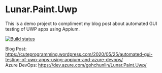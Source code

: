 # Lunar.Paint.Uwp
This is a demo project to compliment my blog post about automated GUI testing of UWP apps using Appium.

[![Build status](https://dev.azure.com/gohchunlin/Lunar.Paint.Uwp/_apis/build/status/GitHub)](https://dev.azure.com/gohchunlin/Lunar.Paint.Uwp/_build/latest?definitionId=15)

Blog Post: https://cuteprogramming.wordpress.com/2020/05/25/automated-gui-testing-of-uwp-apps-using-appium-and-azure-devops/ \
Azure DevOps: https://dev.azure.com/gohchunlin/Lunar.Paint.Uwp/
